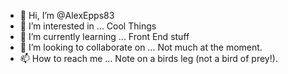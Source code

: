 - 👋 Hi, I’m @AlexEpps83
- 👀 I’m interested in ... Cool Things
- 🌱 I’m currently learning ... Front End stuff
- 💞️ I’m looking to collaborate on ... Not much at the moment.
- 📫 How to reach me ... Note on a birds leg (not a bird of prey!).

<!---
AlexEpps83/AlexEpps83 is a ✨ special ✨ repository because its `README.md` (this file) appears on your GitHub profile.
You can click the Preview link to take a look at your changes.
--->

